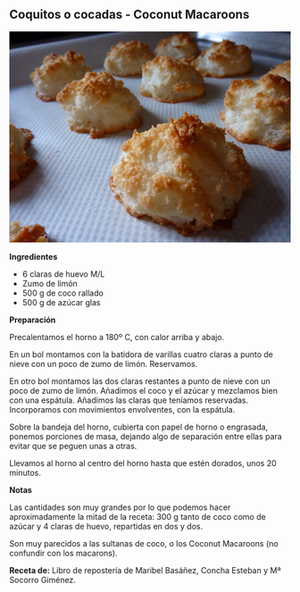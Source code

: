 ## Coquitos o cocadas - Coconut Macaroons

![Coquitos o cocadas](../../uploads/images/coquitos.JPG "Coquitos o cocadas")

**Ingredientes**

- 6 claras de huevo M/L
- Zumo de limón
- 500 g de coco rallado
- 500 g de azúcar glas

**Preparación**

Precalentamos el horno a 180º C, con calor arriba y abajo.

En un bol montamos con la batidora de varillas cuatro claras a punto de nieve con un poco de zumo de limón. Reservamos.

En otro bol montamos las dos claras restantes a punto de nieve con un poco de zumo de limón. Añadimos el coco y el azúcar y mezclamos bien con una espátula. Añadimos las claras que teníamos reservadas. Incorporamos con movimientos envolventes, con la espátula.

Sobre la bandeja del horno, cubierta con papel de horno o engrasada, ponemos porciones de masa, dejando algo de separación entre ellas para evitar que se peguen unas a otras.

Llevamos al horno al centro del horno hasta que estén dorados, unos 20 minutos.

**Notas**

Las cantidades son muy grandes por lo que podemos hacer aproximadamente la mitad de la receta: 300 g tanto de coco como de azúcar y 4 claras de huevo, repartidas en dos y dos.

Son muy parecidos a las sultanas de coco, o los Coconut Macaroons (no confundir con los macarons).

**Receta de:** Libro de repostería de Maribel Basáñez, Concha Esteban y Mª Socorro Giménez.
